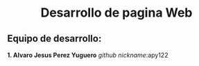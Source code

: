 # <h1 align="center">Desarrollo de pagina Web</h1>
## Equipo de desarrollo:
**1. Alvaro Jesus Perez Yuguero** *github nickname*:apy122

